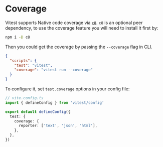 # Coverage

Vitest supports Native code coverage via [`c8`](https://github.com/bcoe/c8). `c8` is an optional peer dependency, to use the coverage feature you will need to install it first by:

```bash
npm i -D c8
```

Then you could get the coverage by passing the `--coverage` flag in CLI.

```json
{
  "scripts": {
    "test": "vitest",
    "coverage": "vitest run --coverage"
  }
}
```

To configure it, set `test.coverage` options in your config file:

```ts
// vite.config.ts
import { defineConfig } from 'vitest/config'

export default defineConfig({
  test: {
    coverage: {
      reporter: ['text', 'json', 'html'],
    },
  },
})
```
